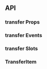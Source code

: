 ## API

### transfer Props

<field-table :data="transferProps"/>

### transfer Events

<field-table :data="transferEvents" type="emits" />

### transfer Slots

<field-table :data="transferSlots"  type="slots"/>

### TransferItem

<field-table :data="transferItemProps"/>

<script setup>
import { ref } from 'vue';

const transferProps = ref([
  {
    name: 'data',
    desc: '穿梭框的数据',
    type: 'TransferItem[]',
    value: '[]',
  },
  {
    name: 'model-value (v-model)',
    desc: '目标选择框中的值',
    type: 'string[]',
    value: '-',
  },
  {
    name: 'default-value',
    desc: '目标选择框中默认的值（非受控状态）',
    type: 'string[]',
    value: '[]',
  },
  {
    name: 'selected (v-model)',
    desc: '选中的选项值',
    type: 'string[]',
    value: '-',
  },
  {
    name: 'default-selected',
    desc: '默认选中的选项值（非受控状态）',
    type: 'string[]',
    value: '[]',
  },
  {
    name: 'disabled',
    desc: '是否禁用',
    type: 'boolean',
    value: '`false`',
  },
  {
    name: 'simple',
    desc: '是否开启简单模式（点击选项即移动）',
    type: 'boolean',
    value: '`false`',
  },
  {
    name: 'one-way',
    desc: '是否开启单向模式（仅可移动到目标选择框）',
    type: 'boolean',
    value: '`false`',
  },
  {
    name: 'show-search',
    desc: '是否显示搜索框',
    type: 'boolean',
    value: '`false`',
  },
  {
    name: 'show-select-all',
    desc: '是否展示全选勾选框',
    type: 'boolean',
    value: 'true',
  },
  {
    name: 'title',
    desc: '源选择框和目标选择框的标题',
    type: 'string[]',
    value: "['Source', 'Target']",
  },
  {
    name: 'source-input-search-props',
    desc: '源选择框的搜索框配置',
    type: 'object',
    value: '-',
  },
  {
    name: 'target-input-search-props',
    desc: '目标选择框的搜索框配置',
    type: 'object',
    value: '-',
  },
]);

const transferEvents = ref([
  {
    name: 'change',
    desc: '目标选择框的值改变时触发',
    type: {
      value: 'string[]'
    },
    value: '-',
  },
  {
    name: 'select',
    desc: '选中的值改变时触发',
    type: {
      selected: 'string[]'
    },
    value: '-',
  },
  {
    name: 'search',
    desc: '用户搜索时触发',
    type: {
      value: "string",
      type: "'target'|'source'"
    },
    value: '-',
  },
]);

const transferSlots = ref([
  {
    name: 'source',
    desc: '源面板',
    type: {
      data: 'TransferItem[]',
      selectedKeys: 'string[]',
      onSelect: '(value: string[]) => void'
    },
    value: '-',
  },
  {
    name: 'source-title',
    desc: '源标题插槽 ',
    type: {
      countTotal: 'number',
      countSelected: 'number',
      searchValue: 'string',
      checked: 'boolean',
      indeterminate: 'boolean',
      onSelectAllChange: '(checked:boolean) => void',
      onClear: '() => void'
    },
    value: '-',
  },
  {
    name: 'to-target-icon',
    desc: '移至目标图标插槽',
    type: '-',
    value: '-',
  },
  {
    name: 'to-source-icon',
    desc: '移至源图标插槽',
    type: '-',
    value: '-',
  },
  {
    name: 'target',
    desc: '目标面板',
    type: {
      data: 'TransferItem[]',
      selectedKeys: 'string[]',
      onSelect: '(value: string[]) => void'
    },
    value: '-',
  },
  {
    name: 'target-title',
    desc: '目标标题插槽',
    type: {
      countTotal: 'number',
      countSelected: 'number',
      searchValue: 'string',
      checked: 'boolean',
      indeterminate: 'boolean',
      onSelectAllChange: '(checked:boolean) => void',
      onClear: '() => void'
    },
    value: '-',
  },
  {
    name: 'item',
    desc: '选项',
    type: {
      value: 'string',
      label: 'string'
    },
    value: '-',
  },
]);

const transferItemProps = ref([
  {
    name: 'value',
    desc: '选项的值',
    type: 'string',
    value: '-',
  },
  {
    name: 'label',
    desc: '选项的标签',
    type: 'string',
    value: '-',
  },
  {
    name: 'disabled',
    desc: '是否禁用',
    type: 'boolean',
    value: 'false',
  },
]);
</script>
